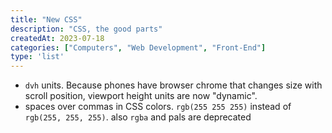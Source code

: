 ```yaml
---
title: "New CSS"
description: "CSS, the good parts"
createdAt: 2023-07-18
categories: ["Computers", "Web Development", "Front-End"]
type: 'list'
---
```


- `dvh` units. Because phones have browser chrome that changes size with scroll position, viewport height units are now "dynamic".
- spaces over commas in CSS colors. `rgb(255 255 255)` instead of `rgb(255, 255, 255)`. also `rgba` and pals are deprecated